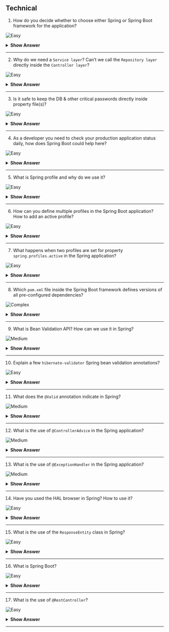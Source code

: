 ## Technical

1. How do you decide whether to choose either Spring or Spring Boot framework for the application?

![Easy](https://raw.githubusercontent.com/revaturelabs/interviewquestions/aef8eff919a3b083089641381ed9a9101ed21fba/ComplexityTags/simple%20(2).svg)

<details markdown="1"> <summary> <b> Show Answer </b> </summary>

<blockquote markdown="1"> 
    
- It’s simple, any console/desktop or web application that wants to leverage DI & other key features provided by Core Spring modules can use the Spring framework.
- Spring Boot framework was evolved on top of Spring framework to support microservices-based architecture on the cloud.
- Spring Boot framework is popularly used to develop Web/Enterprise Applications, RESTful API & Microservices.
</blockquote>

</details>

---
2. Why do we need a `Service layer`? Can’t we call the `Repository layer` directly inside the `Controller layer`?

![Easy](https://raw.githubusercontent.com/revaturelabs/interviewquestions/aef8eff919a3b083089641381ed9a9101ed21fba/ComplexityTags/simple%20(2).svg)

<details markdown="1"> <summary> <b> Show Answer </b> </summary>

<blockquote markdown="1"> 
    
- There is no restriction from compiler, and we can call the Repository layer from the Controller layer directly.
- The layering helps to segregate the Spring application responsibilities and enables loose coupling between the objects.
- Service layer in the application facilitates communication between the Controller and the Persistence/Repository/DAO layer.
- Service layer usually holds business logic e.g. It may include validation logic.
- One Service layer may depend on multiple Repository layers to serve a specific business purpose.
- The method names in Service layer are usually named as per the business purpose they serve whereas method names in Repository are named as standard CRUD operations supported by that Repository.
- Hence, we need Service layer between DAO and Controller layer.
</blockquote> 

</details>

---
3. Is it safe to keep the DB & other critical passwords directly inside property file(s)?

![Easy](https://raw.githubusercontent.com/revaturelabs/interviewquestions/aef8eff919a3b083089641381ed9a9101ed21fba/ComplexityTags/simple%20(2).svg)

<details markdown="1"> <summary> <b> Show Answer </b> </summary>

<blockquote markdown="1"> 
    
- Since property file(s) are readable by anyone who has access to the codebase it is highly recommended not to keep the DB and other critical credentials inside property file(s).
- They are usually stored inside cloud environment variables or passed through command line arguments while executing the application.
```
mvn spring-boot:run -Dspring-boot.run.jvmArguments='
-Dspring.datasource.url=jdbc:postgresql://localhost:5432/mydb 
-Dspring.datasource.username=admin 
-Dspring.datasource.password=gd123'
````
</blockquote> 

</details>

---
4. As a developer you need to check your production application status daily, how does Spring Boot could help here?

![Easy](https://raw.githubusercontent.com/revaturelabs/interviewquestions/aef8eff919a3b083089641381ed9a9101ed21fba/ComplexityTags/simple%20(2).svg)

<details markdown="1"> <summary> <b> Show Answer </b> </summary>

<blockquote markdown="1"> 
    
- One of the routine tasks for a developer is to check the status of the already launched production application periodically.
- To simplify this task, Spring Boot provides a sub-project named Spring Boot Actuator.
- Spring Actuator exposes operational information about the executing application, including, metrics, info, dump, env, etc. 
- The information is accessed usually via HTTP endpoints, a few of which are listed below:
    - `/health` summarizes the health status of our application.
    - `/beans` returns all available beans in our BeanFactory.
    - `/envy returns the current environment properties. 
- To enable Spring Boot Actuator, we just need to add the spring-boot-actuator dependency to our maven package manager.

```XML
<dependency>
    <groupId>org.springframework.boot</groupId>
    <artifactId>spring-boot-starter-actuator</artifactId>
</dependency>
```
- To access the actuator endpoints using HTTP, we need to both enable and expose them.
- Only the /health and /info endpoints are exposed by default.
- We need to add the following configuration to expose all endpoints: 
`management.endpoints.web.exposure.include=*`

</blockquote> 
</details>

---
5. What is Spring profile and why do we use it?

![Easy](https://raw.githubusercontent.com/revaturelabs/interviewquestions/aef8eff919a3b083089641381ed9a9101ed21fba/ComplexityTags/simple%20(2).svg)

<details markdown="1"> <summary> <b> Show Answer </b> </summary>

<blockquote markdown="1"> 
    
- Spring Profiles provide a way to segregate parts of your application configuration and make it only available in certain environments. 
- Any `@Component`, `@Configuration` or `@ConfigurationProperties` can be marked with `@Profile` to limit when it is loaded.
```java
@Configuration
@Profile("prod")
public class ProductionConfiguration {
 // ...
}

@Configuration
@Profile("test")
public class TestConfiguration {
 // ...
}
```
- In the normal Spring way, you can use a `spring.profiles.active` environment property to specify which profiles are active. 
- You can specify the property in any of the usual ways, for example, you could include it in your application.properties:
`spring.profiles.active=test`
or specify on the command line using the switch `--spring.profiles.active=prod`.
</blockquote> 

</details>

---
6. How can you define multiple profiles in the Spring Boot application? How to add an active profile?

![Easy](https://raw.githubusercontent.com/revaturelabs/interviewquestions/aef8eff919a3b083089641381ed9a9101ed21fba/ComplexityTags/simple%20(2).svg)

<details markdown="1"> <summary> <b> Show Answer </b> </summary>

<blockquote markdown="1"> 
    
- The application development process undergoes different stages; the typical ones are development, testing, and production. 
- Spring Boot profiles help group parts of the application configuration and make it available only in certain environments.
- A profile is a set of configuration settings. 
- Spring Boot allows to definition profile of -specific property files in the form of `application-{profile}.properties`.
- We can define both profile-specific and default application.properties file in the application. (For example, if your application activates a profile named prod and uses YAML files, then both application.yml and application-prod.yml will be considered).
- The local/default profile (`application.properties`) is usually called `default`; all the beans that do not have a profile set belong to the `default` profile.
- Spring automatically loads the properties in an application.properties file for all profiles and the ones in profile-specific property files only for the specified profile. 
- The keys in the profile-specific property override the ones in the default property file.
- There are plenty of ways of defining active profiles in Spring Boot, including command line arguments, Maven settings, JVM system parameters, environment variables, spring.profiles.active property, and SpringApplication methods.
- We commonly set active profiles using the `spring the .profiles.active` property or command line argument.
- For Example, we have three profiles (`local/default`, `dev`, `prod`) and two profile-specific property files as below:
```
pom.xml
src
├── main
│   ├── java
│   │   └── com
│   │       └── revature
│   │           └── Application.java
│   └── resources
│       ├── application-dev.properties
│       ├── application-prod.properties
│       └── application.properties
└── test
    └── java
```
</blockquote> 

</details>

---
7. What happens when two profiles are set for property `spring.profiles.active` in the Spring application?

![Easy](https://raw.githubusercontent.com/revaturelabs/interviewquestions/aef8eff919a3b083089641381ed9a9101ed21fba/ComplexityTags/simple%20(2).svg)

<details markdown="1"> <summary> <b> Show Answer </b> </summary>

<blockquote markdown="1"> 
    
- If several profiles are specified, a last-wins strategy applies. 
- For example, if profiles prod,live are specified by the spring.profiles.active property (i.e. `spring.profiles.active=prod,live`), values in `application-prod.properties` can be overridden by those in `application-live.properties`.
</blockquote> 

</details>

---
8. Which `pom.xml` file inside the Spring Boot framework defines versions of all pre-configured dependencies?

![Complex](https://raw.githubusercontent.com/revaturelabs/interviewquestions/aef8eff919a3b083089641381ed9a9101ed21fba/ComplexityTags/Complex%20(2).svg)

<details markdown="1"> <summary> <b> Show Answer </b> </summary>

<blockquote markdown="1"> 
    
- Spring Boot framework has utilized the concept of parent and child pom file inheritance and defined all the dependencies specific to its release version under `spring-boot-dependencies` module.
- For example, refer to this link: https://repo1.maven.org/maven2/org/springframework/boot/spring-boot-dependencies/2.7.3/spring-boot-dependencies-2.7.3.pom

</blockquote> 

</details>

---
9. What is Bean Validation API? How can we use it in Spring?

![Medium](https://raw.githubusercontent.com/revaturelabs/interviewquestions/aef8eff919a3b083089641381ed9a9101ed21fba/ComplexityTags/Medium%20(2).svg)

<details markdown="1"> <summary> <b> Show Answer </b> </summary>

<blockquote markdown="1"> 
    
- To restrict the input provided by the user in Spring MVC applications, the Spring >=4 supports and uses `Bean Validation API`.
- The Bean Validation API is a Java specification which is used to apply constraints to the fields of a class via annotations. 
- Using Bean Validation API we can validate a length, number, regular expression, etc. as well, and build custom validations.
- `Hibernate Validator` is the most famous/used implementation of the Bean Validation API specification.
- There are 3 types of variables that can be validated using Bean Validation API:
  - The request body,
  - Variables within the path (e.g., id in /api/{id}) and,
  - Query parameters.
- Spring Boot comes with the validation starter, which needs to be included in `pom.xml` file and the intern added the `hibernate-validator` dependency as below:

```xml
  <dependency>
    <groupId>org.springframework.boot</groupId>
    <artifactId>spring-boot-starter-validation</artifactId>
  </dependency>
```

</blockquote> 

</details>

---
10. Explain a few `hibernate-validator` Spring bean validation annotations?

![Easy](https://raw.githubusercontent.com/revaturelabs/interviewquestions/aef8eff919a3b083089641381ed9a9101ed21fba/ComplexityTags/simple%20(2).svg)

<details markdown="1"> <summary> <b> Show Answer </b> </summary>

<blockquote markdown="1"> 
    
- Few common validation annotations are listed below:
  - `@NotNull`: Field must not be null.
  - `@NotEmpty`: List field must not be empty.
  - `@NotBlank`: String field must not be the empty String (i.e., it must have at least one Character).
  - `@Min` and `@Max`: Numerical field is only valid when its value is above or below a certain value.
  - `@Pattern`: String field is only valid when it matches a certain regular expression.
  - `@Email`: String field must be a valid email address.
</blockquote> 

</details>

---
11. What does the `@Valid` annotation indicate in Spring?

![Medium](https://raw.githubusercontent.com/revaturelabs/interviewquestions/aef8eff919a3b083089641381ed9a9101ed21fba/ComplexityTags/Medium%20(2).svg)

<details markdown="1"> <summary> <b> Show Answer </b> </summary>

<blockquote markdown="1"> 
    
- The `@Valid` annotation can be added to variables in a `RestController` mapping method to validate them. 
- In the below code our POST request takes in a request body, and we're mapping that request body to a class InputForm.
- The `@Valid` annotation will tell Spring to go and validate the data passed into the controller i.e., age is between 18 and 60 inclusive because of those Bean Validation API annotations (min and max).
```java
@RestController
public class ValidateFormController {
  @PostMapping("/validateInput")
  ResponseEntity<String> validateBody(@Valid @RequestBody InputForm inputForm) {
    return ResponseEntity.ok("valid");
  }
  // ...
}

public class InputForm {
  @Min(18)
  @Max(60)
  private int age;
  // ...
}
```

</blockquote> 

</details>

---

12. What is the use of `@ControllerAdvice` in the Spring application?

![Medium](https://raw.githubusercontent.com/revaturelabs/interviewquestions/aef8eff919a3b083089641381ed9a9101ed21fba/ComplexityTags/Medium%20(2).svg)

<details markdown="1"> <summary> <b> Show Answer </b> </summary>

<blockquote markdown="1"> 
    
- `@ControllerAdvice` is a specialization of the `@Component` annotation which allows handling exceptions across the whole application in one global handling component.
- It intercepts exceptions thrown by methods annotated with `@RequestMapping` and similar.
- All you need to have is a class annotated with @ControllerAdvice. 
- If any exception is raised in the defined controller [you can define to which packages this controller advice should listen for exception in base packages] then it is handled by ControllerAdvice.
```java
@ControllerAdvice(basePackages = "{com.revature.controller}")
public class RestApiExceptionHandlerAdvice {
    /** Handle all business exceptions here */  
}
```
</blockquote> 

</details>

---

13. What is the use of `@ExceptionHandler` in the Spring application?

![Medium](https://raw.githubusercontent.com/revaturelabs/interviewquestions/aef8eff919a3b083089641381ed9a9101ed21fba/ComplexityTags/Medium%20(2).svg)

<details markdown="1"> <summary> <b> Show Answer </b> </summary>

<blockquote markdown="1"> 
    
- The `@ExceptionHandler` is an annotation used to handle a specific exception in the controller and send a custom response to the client.
- We need to have a method annotated with @ExceptionHandler which takes Exception Class (any exception that you want to handle) as an argument, if any of these exceptions are raised in the controller, then this handler method will handle it.
- If we have two handler methods in the same controller say for example one handler for Exception and another handler for RuntimeException, then the handler method which is closer to the Exception Class hierarchy is triggered. 
- For example, if NullPointerException is thrown then IOException handler method is triggered, which is the closest to the Exception class.
```java
@ControllerAdvice(basePackages = "{com.revature.controller}")
public class RestApiExceptionHandlerAdvice {
    @ExceptionHandler(value = BadRequestException.class)
    public ErrorMessage handleBadRequest(BadRequestException exception) {
        //code...
        return errMsg;
    }
    @ExceptionHandler(value = GatewayTimeoutException.class)
    public ErrorMessage handleGatewayTimeout(GatewayTimeoutException exception) {
        //code...
        return errMsg;
    } 
}
```
</blockquote> 

</details>

---
14. Have you used the HAL browser in Spring? How to use it?

![Easy](https://raw.githubusercontent.com/revaturelabs/interviewquestions/aef8eff919a3b083089641381ed9a9101ed21fba/ComplexityTags/simple%20(2).svg)

<details markdown="1"> <summary> <b> Show Answer </b> </summary>

<blockquote markdown="1"> 
    
- HAL stands for Hypertext Application Language.
- HAL is a simple format that gives a consistent and easy way to hyperlink between resources in your API.
- Adopting HAL make API explorable, and its documentation easily discoverable from within the API itself. 
- In short, it makes API easier to work with and therefore more attractive to client developers.
- The HAL browser provides an in-browser GUI to traverse your Spring RESTful API.
- Below is the single dependency needed to integrate the HAL browser into our REST API. 

```xml
  <dependency>
	  <groupId>org.springframework.data</groupId>
	  <artifactId>spring-data-rest-hal-explorer</artifactId>
  </dependency>
```
- If we have the above dependency, Spring will auto-configure the HAL browser, and make it available via the default endpoint.
- All we need to do now is press run and switch to the browser. The HAL browser will then be available on http://localhost:8080/
</blockquote> 

</details>

---
15. What is the use of the `ResponseEntity` class in Spring?

![Easy](https://raw.githubusercontent.com/revaturelabs/interviewquestions/aef8eff919a3b083089641381ed9a9101ed21fba/ComplexityTags/simple%20(2).svg)

<details markdown="1"> <summary> <b> Show Answer </b> </summary>

<blockquote markdown="1"> 
    
- `ResponseEntity` represents an HTTP response, including headers, body, and status. 
- While `@ResponseBody` puts the return value into the body of the response, ResponseEntity also allows us to add headers and HTTP Status codes.
- It can be used in both `@RestController` and `@Controller`.
```java
 @RequestMapping("/handle")
 public ResponseEntity<String> handle() {
   URI location = ...;
   HttpHeaders responseHeaders = new HttpHeaders();
   responseHeaders.setLocation(location);
   responseHeaders.set("MyResponseHeader", "MyValue");
   return new ResponseEntity<String>("Hello World", responseHeaders, HttpStatus.CREATED);
 }
```
</blockquote> 

</details>

---

16. What is Spring Boot?

![Easy](https://raw.githubusercontent.com/revaturelabs/interviewquestions/aef8eff919a3b083089641381ed9a9101ed21fba/ComplexityTags/simple%20(2).svg)

<details markdown="1"> <summary> <b> Show Answer </b> </summary>

<blockquote markdown="1"> 

Spring Boot is a microservice-based framework and making a production-ready application in it takes very less time.

</blockquote>

</details>

---

17. What is the use of `@RestController`?

![Easy](https://raw.githubusercontent.com/revaturelabs/interviewquestions/aef8eff919a3b083089641381ed9a9101ed21fba/ComplexityTags/simple%20(2).svg)

<details markdown="1"> <summary> <b> Show Answer </b> </summary>

<blockquote markdown="1"> 

`@RestController` is a convenience annotation for creating Restful controllers. It is a specialization of @Component and is autodetected through classpath scanning. It adds the @Controller and @ResponseBody annotations. It converts the response to JSON or XML.

</blockquote>

</details>

---
